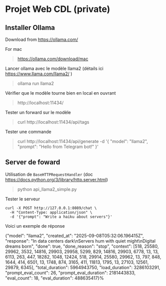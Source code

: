 # Projet Web CDL (private)


## Installer Ollama

Download from https://ollama.com/

For mac

> https://ollama.com/download/mac

Lancer ollama avec le modèle llama2 (détails ici https://www.llama.com/llama2/ )

> ollama run llama2

Vérifier que le modèle tourne bien en local en ouvrant

> http://localhost:11434/

Tester un forward sur le modèle

> curl http://localhost:11434/api/tags

Tester une commande

> curl http://localhost:11434/api/generate -d '{
  "model": "llama2",
  "prompt": "Hello from Telegram bot!"
}'

## Server de foward

Utilisation de `BaseHTTPRequestHandler` (doc https://docs.python.org/3/library/http.server.html)

> python api_llama2_simple.py


Tester le serveur

```
curl -X POST http://127.0.0.1:8089/chat \
  -H "Content-Type: application/json" \
  -d '{"prompt": "Write a haiku about servers"}'
```

Voici un exemple de réponse

{"model": "llama2", "created_at": "2025-09-08T05:32:06.196415Z", "response": "In data centers dark\nServers hum with quiet might\nDigital dreams born", "done": true, "done_reason": "stop", "context": [518, 25580, 29962, 3532, 14816, 29903, 29958, 5299, 829, 14816, 29903, 6778, 13, 13, 6113, 263, 447, 18282, 1048, 12424, 518, 29914, 25580, 29962, 13, 797, 848, 1644, 414, 6501, 13, 1748, 874, 3165, 411, 11813, 1795, 13, 27103, 12561, 29879, 6345], "total_duration": 5964943750, "load_duration": 3286103291, "prompt_eval_count": 26, "prompt_eval_duration": 2181443833, "eval_count": 18, "eval_duration": 488635417}%  